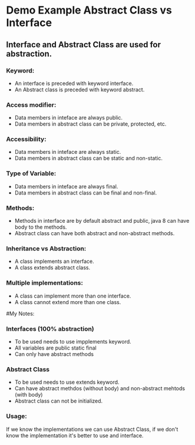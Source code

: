# Demo Example Abstract Class vs Interface

## Interface and Abstract Class are used for abstraction.

### Keyword:

* An interface is preceded with keyword interface.
* An Abstract class is preceded with keyword abstract.

### Access modifier:

* Data members in inteface are always public.
* Data members in abstract class can be private, protected, etc.

### Accessibility:

* Data members in inteface are always static.
* Data members in abstract class can be static and non-static.

### Type of Variable:

* Data members in inteface are always final.
* Data members in abstract class can be final and non-final.

### Methods:

* Methods in interface are by default abstract and public, java 8 can have body to the methods.
* Abstract class can have both abstract and non-abstract methods.

### Inheritance vs Abstraction:

* A class implements an interface.
* A class extends abstract class.

### Multiple implementations:

* A class can implement more than one interface.
* A class cannot extend more than one class.

#My Notes:

### Interfaces (100% abstraction)

* To be used needs to use impplements keyword.
* All variables are public static final
* Can only have abstract methods

### Abstract Class

* To be used needs to use extends keyword.
* Can have abstract methdos (without body) and non-abstract mehtods (with body)
* Abstract class can not be initialized.

### Usage:

If we know the implementations we can use Abstract Class, 
if we don't know the implementation it's better to use and interface.